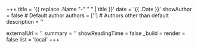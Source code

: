 +++
title = '{{ replace .Name "-" " " | title }}'
date =  '{{ .Date }}'
showAuthor = false # Default author
authors = [''] # Authors other than default
description = ''

externalUrl = ''
summary = ''
showReadingTime = false
_build =
  render = false
  list = 'local'
+++
